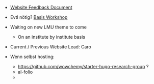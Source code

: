 - [Website Feedback Document](https://docs.google.com/document/d/1eR_BiwQ4HZMXh29k9KYPE39GQT7KcsYSvMqNUHQGJEo/edit#)
- Evtl nötig? [Basis Workshop](https://www.internetdienste.verwaltung.uni-muenchen.de/online-workshops/basisworkshop-online/index.html)
- Waiting on new LMU theme to come
	- On an institute by institute basis
- Current / Previous Website Lead: Caro


- Wenn selbst hosting:
	- https://github.com/wowchemy/starter-hugo-research-group ?
	- al-folio
	- 